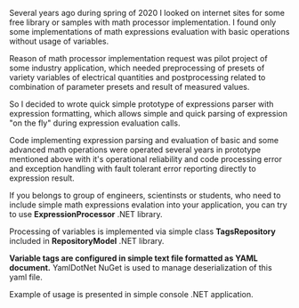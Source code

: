 Several years ago during spring of 2020 I looked on internet sites for some free library or samples with math processor implementation. I found only some implementations of math expressions evaluation with basic operations without usage of variables.

Reason of math processor implementation request was pilot project of some industry application, which needed preprocessing of presets of variety variables of electrical quantities and postprocessing related to combination of parameter presets and result of measured values.

So I decided to wrote quick simple prototype of expressions parser with expression formatting, which allows simple and quick parsing of expression "on the fly" during expression evaluation calls.

Code implementing expression parsing and evaluation of basic and some advanced math operations were operated several years in prototype mentioned above with it's operational reliability and code processing error and exception handling with fault tolerant error reporting directly to expression result.

If you belongs to group of engineers, scientinsts or students, who need to include simple math expressions evalation into your application, you can try to use **ExpressionProcessor** .NET library.

Processing of variables is implemented via simple class **TagsRepository** included in **RepositoryModel** .NET library.

**Variable tags are configured in simple text file formatted as YAML document.** YamlDotNet NuGet is used to manage deserialization of this yaml file.

Example of usage is presented in simple console .NET application.



